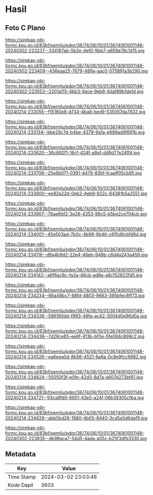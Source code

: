 # Hasil

## Foto C Plano

https://sirekap-obj-formc.kpu.go.id/83bf/pemilu/pdpr/36/74/06/10/01/3674061001148-20240302-223237--334187ab-5b2e-4ef0-9bb7-a859a78c1d15.jpg

https://sirekap-obj-formc.kpu.go.id/83bf/pemilu/pdpr/36/74/06/10/01/3674061001148-20240302-223409--436eaa25-7679-489a-aac0-075891a3b290.jpg

https://sirekap-obj-formc.kpu.go.id/83bf/pemilu/pdpr/36/74/06/10/01/3674061001148-20240302-223553--2201a115-4bb3-4ace-9eb6-4daf89b1de1d.jpg

https://sirekap-obj-formc.kpu.go.id/83bf/pemilu/pdpr/36/74/06/10/01/3674061001148-20240214-233055--f15180e8-d734-4ba8-bed9-535057da7832.jpg

https://sirekap-obj-formc.kpu.go.id/83bf/pemilu/pdpr/36/74/06/10/01/3674061001148-20240214-233134--bbe29c7d-b4be-4379-9a1a-e699ad9f691b.jpg

https://sirekap-obj-formc.kpu.go.id/83bf/pemilu/pdpr/36/74/06/10/01/3674061001148-20240214-233620--36c892f1-16cf-424f-a9a1-dd9d77e24ff4.jpg

https://sirekap-obj-formc.kpu.go.id/83bf/pemilu/pdpr/36/74/06/10/01/3674061001148-20240214-233706--25e6b071-0391-4479-83bf-fcaaff05cb95.jpg

https://sirekap-obj-formc.kpu.go.id/83bf/pemilu/pdpr/36/74/06/10/01/3674061001148-20240214-233800--ee82a22d-0eb2-4eb9-922c-64381b5a2551.jpg

https://sirekap-obj-formc.kpu.go.id/83bf/pemilu/pdpr/36/74/06/10/01/3674061001148-20240214-233907--78ae6bf2-3e26-4353-96c5-b5be2ce704cb.jpg

https://sirekap-obj-formc.kpu.go.id/83bf/pemilu/pdpr/36/74/06/10/01/3674061001148-20240214-234001--45e503ad-7b0c-4b98-9b46-c6f5d9cbfd9d.jpg

https://sirekap-obj-formc.kpu.go.id/83bf/pemilu/pdpr/36/74/06/10/01/3674061001148-20240214-234116--d9a4b9d2-22e4-46eb-948b-c6d4a243a459.jpg

https://sirekap-obj-formc.kpu.go.id/83bf/pemilu/pdpr/36/74/06/10/01/3674061001148-20240214-234142--a6f6ac6c-fa3a-46cb-ad8e-a8c152622fd5.jpg

https://sirekap-obj-formc.kpu.go.id/83bf/pemilu/pdpr/36/74/06/10/01/3674061001148-20240214-234234--66a48bc7-88fd-4803-9663-395bfec8ff73.jpg

https://sirekap-obj-formc.kpu.go.id/83bf/pemilu/pdpr/36/74/06/10/01/3674061001148-20240214-234338--586190dd-f993-49fa-ac42-3004d0e96d0a.jpg

https://sirekap-obj-formc.kpu.go.id/83bf/pemilu/pdpr/36/74/06/10/01/3674061001148-20240214-234438--7d29ce65-ee8f-413b-bf0e-5fe084c898c2.jpg

https://sirekap-obj-formc.kpu.go.id/83bf/pemilu/pdpr/36/74/06/10/01/3674061001148-20240214-234526--ea6eea0d-8b56-4521-8a6a-0c8e9fcc9982.jpg

https://sirekap-obj-formc.kpu.go.id/83bf/pemilu/pdpr/36/74/06/10/01/3674061001148-20240214-234624--55050f3f-e0fe-42d3-8d7a-a607d273bf61.jpg

https://sirekap-obj-formc.kpu.go.id/83bf/pemilu/pdpr/36/74/06/10/01/3674061001148-20240214-234721--93ca9fd0-6651-43e5-a24f-06b39305cfba.jpg

https://sirekap-obj-formc.kpu.go.id/83bf/pemilu/pdpr/36/74/06/10/01/3674061001148-20240214-234829--abb5bd26-1980-4b05-8440-3cd5a5d6daf9.jpg

https://sirekap-obj-formc.kpu.go.id/83bf/pemilu/pdpr/36/74/06/10/01/3674061001148-20240302-223835--db98aca7-54d5-4ada-a05c-b25f3dfb3330.jpg


## Metadata

| Key        | Value               |
| ---------- | ------------------- |
| Time Stamp | 2024-03-02 23:03:46 |
| Kode Dapil | 3603                |



